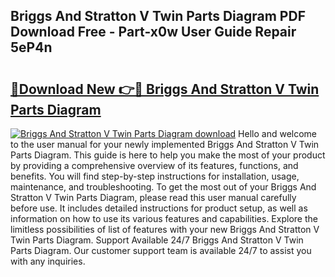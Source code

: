 ## Briggs And Stratton V Twin Parts Diagram PDF Download Free - Part-x0w User Guide Repair 5eP4n

# <h2><a href="http://dfkcdhr.blite.top/?on=Briggs+And+Stratton+V+Twin+Parts+Diagram">🔗Download New 👉🔴 Briggs And Stratton V Twin Parts Diagram</a></h2>

[![Briggs And Stratton V Twin Parts Diagram download](https://i.imgur.com/lujVjoI.png)](http://dfkcdhr.blite.top/?on=Briggs+And+Stratton+V+Twin+Parts+Diagram)
Hello and welcome to the user manual for your newly implemented Briggs And Stratton V Twin Parts Diagram. This guide is here to help you make the most of your product by providing a comprehensive overview of its features, functions, and benefits. You will find step-by-step instructions for installation, usage, maintenance, and troubleshooting. To get the most out of your Briggs And Stratton V Twin Parts Diagram, please read this user manual carefully before use. It includes detailed instructions for product setup, as well as information on how to use its various features and capabilities. Explore the limitless possibilities of list of features with your new Briggs And Stratton V Twin Parts Diagram. Support Available 24/7 Briggs And Stratton V Twin Parts Diagram. Our customer support team is available 24/7 to assist you with any inquiries.
